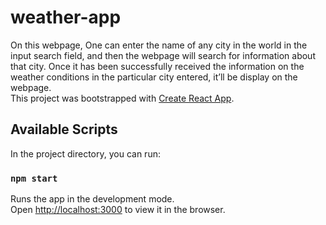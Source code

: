 # weather-app

On this webpage, One can enter the name of any city in the world in the input search field, and then the webpage will search for information about that city. Once it has been  successfully received the information on the weather conditions in the particular city entered, it’ll be display on the webpage. <br>
This project was bootstrapped with [Create React App](https://github.com/facebook/create-react-app).

## Available Scripts

In the project directory, you can run:

### `npm start`

Runs the app in the development mode.\
Open [http://localhost:3000](http://localhost:3000) to view it in the browser.


